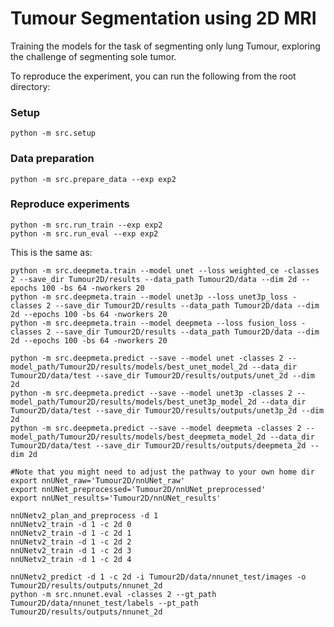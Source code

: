 # Tumour Segmentation using 2D MRI
Training the models for the task of segmenting only lung Tumour, exploring the challenge of segmenting sole tumor. 

To reproduce the experiment, you can run the following from the root directory:

### Setup
~~~
python -m src.setup
~~~
### Data preparation
~~~
python -m src.prepare_data --exp exp2
~~~
### Reproduce experiments
~~~
python -m src.run_train --exp exp2
python -m src.run_eval --exp exp2
~~~

This is the same as:
~~~
python -m src.deepmeta.train --model unet --loss weighted_ce -classes 2 --save_dir Tumour2D/results --data_path Tumour2D/data --dim 2d --epochs 100 -bs 64 -nworkers 20
python -m src.deepmeta.train --model unet3p --loss unet3p_loss -classes 2 --save_dir Tumour2D/results --data_path Tumour2D/data --dim 2d --epochs 100 -bs 64 -nworkers 20
python -m src.deepmeta.train --model deepmeta --loss fusion_loss -classes 2 --save_dir Tumour2D/results --data_path Tumour2D/data --dim 2d --epochs 100 -bs 64 -nworkers 20

python -m src.deepmeta.predict --save --model unet -classes 2 --model_path/Tumour2D/results/models/best_unet_model_2d --data_dir Tumour2D/data/test --save_dir Tumour2D/results/outputs/unet_2d --dim 2d
python -m src.deepmeta.predict --save --model unet3p -classes 2 --model_path/Tumour2D/results/models/best_unet3p_model_2d --data_dir Tumour2D/data/test --save_dir Tumour2D/results/outputs/unet3p_2d --dim 2d
python -m src.deepmeta.predict --save --model deepmeta -classes 2 --model_path/Tumour2D/results/models/best_deepmeta_model_2d --data_dir Tumour2D/data/test --save_dir Tumour2D/results/outputs/deepmeta_2d --dim 2d

#Note that you might need to adjust the pathway to your own home dir
export nnUNet_raw='Tumour2D/nnUNet_raw'
export nnUNet_preprocessed='Tumour2D/nnUNet_preprocessed'
export nnUNet_results='Tumour2D/nnUNet_results'

nnUNetv2_plan_and_preprocess -d 1
nnUNetv2_train -d 1 -c 2d 0
nnUNetv2_train -d 1 -c 2d 1
nnUNetv2_train -d 1 -c 2d 2 
nnUNetv2_train -d 1 -c 2d 3 
nnUNetv2_train -d 1 -c 2d 4 

nnUNetv2_predict -d 1 -c 2d -i Tumour2D/data/nnunet_test/images -o Tumour2D/results/outputs/nnunet_2d 
python -m src.nnunet.eval -classes 2 --gt_path Tumour2D/data/nnunet_test/labels --pt_path Tumour2D/results/outputs/nnunet_2d
~~~
